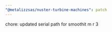 ```yaml
---
"@metalizzsas/nuster-turbine-machines": patch
---
```


chore: updated serial path for smoothit m r 3
